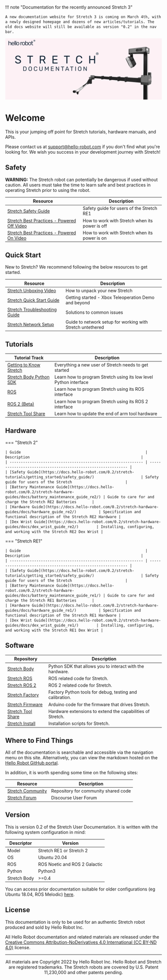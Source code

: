 !!! note "Documentation for the recently announced Stretch 3"

    A new documentation website for Stretch 3 is coming on March 4th, with a newly designed homepage and dozens of new articles/tutorials. The old docs website will still be available as version "0.2" in the nav bar.

![](./images/banner.png)

# Welcome
This is your jumping off point for Stretch tutorials, hardware manuals, and APIs. 

Please contact us at [support@hello-robot.com](mailto:support@hello-robot.com) if you don't find what you're looking for. We wish you success in your development journey with Stretch!

## Safety

**WARNING:** The Stretch robot can potentially be dangerous if used without caution. All users must take the time to learn safe and best practices in operating Stretch prior to using the robot.

| Resource                                                     | Description                                    |
| ------------------------------------------------------------ | ---------------------------------------------- |
| [Stretch Safety Guide](https://docs.hello-robot.com/0.2/stretch-tutorials/getting_started/safety_guide/)                | Safety guide for users of the Stretch RE1      |
| [Stretch Best Practices - Powered Off Video](https://youtu.be/mQdOGEksdYM) | How to work with Stretch when its power is off |
| [Stretch Best Practices - Powered On Video](https://youtu.be/iEaapHNfEWA) | How to work with Stretch when its power is on  |

## Quick Start
New to Stretch? We recommend following the below resources to get started.

| Resource                                                  | Description                                           |
| --------------------------------------------------------- | ----------------------------------------------------- |
| [Stretch Unboxing Video](https://youtu.be/O-6VrqqGlig)    | How to unpack your new Stretch                        |
| [Stretch Quick Start Guide](https://docs.hello-robot.com/0.2/stretch-tutorials/getting_started/quick_start_guide_re2/)         | Getting started  - Xbox Teleoperation Demo and beyond |
| [Stretch Troubleshooting Guide](https://docs.hello-robot.com/0.2/stretch-tutorials/getting_started/troubleshooting_guide/) | Solutions to common issues                            |
| [Stretch Network Setup](https://docs.hello-robot.com/0.2/stretch-tutorials/getting_started/untethered_operation/)   | Guide to network setup for working with Stretch untethered |

## Tutorials

| Tutorial Track                                         | Description                                                       |
|--------------------------------------------------------|-------------------------------------------------------------------|
| [Getting to Know Stretch](https://docs.hello-robot.com/0.2/stretch-tutorials/getting_started/) | Everything a new user of Stretch needs to get started             |
| [Stretch Body Python SDK](https://docs.hello-robot.com/0.2/stretch-tutorials/stretch_body/)               | Learn how to program Stretch using its low level Python interface |
| [ROS](https://docs.hello-robot.com/0.2/stretch-tutorials/ros1/)                                | Learn how to program Stretch using its ROS interface              |
| [ROS 2 (Beta)](https://docs.hello-robot.com/0.2/stretch-tutorials/ros2/)                       | Learn how to program Stretch using its ROS 2 interface             |
| [Stretch Tool Share](https://docs.hello-robot.com/0.2/stretch-tutorials/stretch_tool_share/)   | Learn how to update the end of arm tool hardware                  |

## Hardware

=== "Stretch 2"
    
    | Guide                                                        | Description                                                  |
    | ------------------------------------------------------------ | ------------------------------------------------------------ |
    | [Safety Guide](https://docs.hello-robot.com/0.2/stretch-tutorials/getting_started/safety_guide/)                     | Safety guide for users of the Stretch                        |
    | [Battery Maintenance Guide](https://docs.hello-robot.com/0.2/stretch-hardware-guides/docs/battery_maintenance_guide_re2/) | Guide to care for and charge the Stretch RE2 Batteries       |
    | [Hardware Guide](https://docs.hello-robot.com/0.2/stretch-hardware-guides/docs/hardware_guide_re2/)          | Specification and functional description of the Stretch RE2 Hardware |
    | [Dex Wrist Guide](https://docs.hello-robot.com/0.2/stretch-hardware-guides/docs/dex_wrist_guide_re2/)        | Installing, configuring, and working with the Stretch RE2 Dex Wrist |

=== "Stretch RE1"
    
    | Guide                                                        | Description                                                  |
    | ------------------------------------------------------------ | ------------------------------------------------------------ |
    | [Safety Guide](https://docs.hello-robot.com/0.2/stretch-tutorials/getting_started/safety_guide/)                     | Safety guide for users of the Stretch                        |
    | [Battery Maintenance Guide](https://docs.hello-robot.com/0.2/stretch-hardware-guides/docs/battery_maintenance_guide_re1/) | Guide to care for and charge the Stretch RE1 Batteries       |
    | [Hardware Guide](https://docs.hello-robot.com/0.2/stretch-hardware-guides/docs/hardware_guide_re1/)          | Specification and functional description of the Stretch RE1 Hardware |
    | [Dex Wrist Guide](https://docs.hello-robot.com/0.2/stretch-hardware-guides/docs/dex_wrist_guide_re1/)        | Installing, configuring, and working with the Stretch RE1 Dex Wrist |

## Software

| Repository                                               | Description                                        |
|---------------------------------------------------------|----------------------------------------------------|
| [Stretch Body](https://github.com/hello-robot/stretch_body) | Python SDK that allows you to interact with the hardware. |
| [Stretch ROS](https://github.com/hello-robot/stretch_ros)   | ROS related code for Stretch. |
| [Stretch ROS 2](https://github.com/hello-robot/stretch_ros2) | ROS 2 related code for Stretch. |
| [Stretch Factory](https://github.com/hello-robot/stretch_factory) | Factory Python tools for debug, testing and calibration. |
| [Stretch Firmware](https://github.com/hello-robot/stretch_firmware) | Arduino code for the firmware that drives Stretch. |
| [Stretch Tool Share](https://github.com/hello-robot/stretch_tool_share) | Hardware extensions to extend the capabilities of Stretch. |
| [Stretch Install](https://github.com/hello-robot/stretch_install) | Installation scripts for Stretch. |

## Where to Find Things 
All of the documentation is searchable and accessible via the navigation menu on this site. Alternatively, you can view the markdown hosted on the [Hello Robot GitHub portal](https://github.com/hello-robot).

In addition, it is worth spending some time on the following sites:

| Resource                                                                | Description                                                  |
|-------------------------------------------------------------------------|--------------------------------------------------------------|
| [Stretch Community](https://github.com/hello-robot/stretch_community)                            | Repository for community shared code                         |
| [Stretch Forum](https://forum.hello-robot.com/)                           | Discourse User Forum                                         |

## Version
This is version 0.2 of the Stretch User Documentation. It is written with the following system configuration in mind:

| Descriptor                 | Version                |
|--------------------------|----------------------------|
| Model                    | Stretch RE1 or Stretch 2 |
| OS                       | Ubuntu 20.04               |
| ROS | ROS Noetic and ROS 2 Galactic        |
| Python                   | Python3                    |
| Stretch Body| >=0.4                     |

You can access prior documentation suitable for older configurations (eg Ubuntu 18.04, ROS Melodic) [here](https://docs.hello-robot.com/0.1/).

## License

This documentation is only to be used for an authentic Stretch robot produced and sold by Hello Robot Inc. 

All Hello Robot documentation and related materials are released under the [Creative Commons Attribution-NoDerivatives 4.0 International (CC BY-ND 4.0)](https://creativecommons.org/licenses/by-nd/4.0) license.

------
<div align="center"> All materials are Copyright 2022 by Hello Robot Inc. Hello Robot and Stretch are registered trademarks. The Stretch robots are covered by U.S. Patent 11,230,000 and other patents pending.</div>



